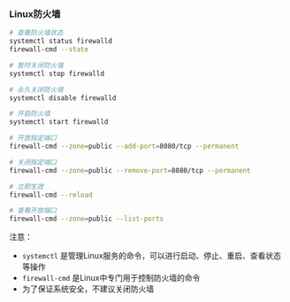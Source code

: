 ### Linux防火墙

```bash
# 查看防火墙状态
systemctl status firewalld
firewall-cmd --state

# 暂时关闭防火墙
systemctl stop firewalld

# 永久关闭防火墙
systemctl disable firewalld

# 开启防火墙
systemctl start firewalld

# 开放指定端口
firewall-cmd --zone=public --add-port=8080/tcp --permanent

# 关闭指定端口
firewall-cmd --zone=public --remove-port=8080/tcp --permanent

# 立即生效
firewall-cmd --reload

# 查看开放端口
firewall-cmd --zone=public --list-ports
```

注意：

- `systemctl` 是管理Linux服务的命令，可以进行启动、停止、重启、查看状态等操作
- `firewall-cmd` 是Linux中专门用于控制防火墙的命令
- 为了保证系统安全，不建议关闭防火墙

